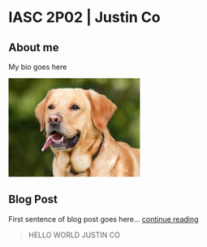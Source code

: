 # IASC 2P02 | Justin Co

## About me

My bio goes here

![](Images/dog.jpg)

## Blog Post

First sentence of blog post goes here... [continue reading](blog)

>HELLO WORLD
>JUSTIN CO
